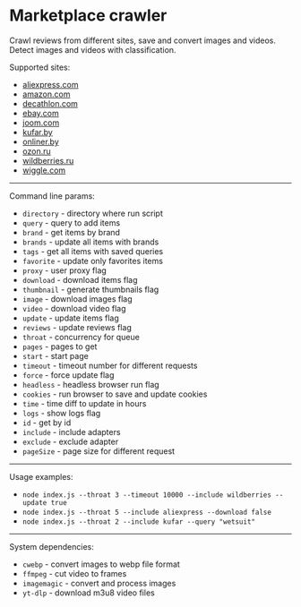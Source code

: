 # Marketplace crawler

Crawl reviews from different sites, save and convert images and videos. Detect images and videos with classification.

Supported sites:
- [aliexpress.com](https://aliexpress.com)
- [amazon.com](https://amazon.com)
- [decathlon.com](https://decathlon.com)
- [ebay.com](https://ebay.com)
- [joom.com](https://joom.com)
- [kufar.by](https://kufar.by)
- [onliner.by](https://onliner.by)
- [ozon.ru](https://ozon.ru)
- [wildberries.ru](https://wildberries.ru)
- [wiggle.com](https://wiggle.com)

***

Command line params:
- `directory` - directory where run script
- `query` - query to add items
- `brand` - get items by brand
- `brands` - update all items with brands
- `tags` - get all items with saved queries
- `favorite` - update only favorites items
- `proxy` - user proxy flag
- `download` - download items flag
- `thumbnail` - generate thumbnails flag
- `image` - download images flag
- `video` - download video flag
- `update` - update items flag
- `reviews` - update reviews flag
- `throat` - concurrency for queue
- `pages` - pages to get
- `start` - start page
- `timeout` - timeout number for different requests
- `force` - force update flag
- `headless` - headless browser run flag
- `cookies` - run browser to save and update cookies
- `time` - time diff to update in hours
- `logs` - show logs flag
- `id` - get by id
- `include` - include adapters
- `exclude` - exclude adapter
- `pageSize` - page size for different request

***

Usage examples:
- `node index.js --throat 3 --timeout 10000 --include wildberries --update true`
- `node index.js --throat 5 --include aliexpress --download false`
- `node index.js --throat 2 --include kufar --query "wetsuit"`

***

System dependencies:
- `cwebp` - convert images to webp file format
- `ffmpeg` - cut video to frames
- `imagemagic` - convert and process images
- `yt-dlp` - download m3u8 video files